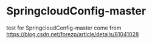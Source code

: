 # SpringcloudConfig-master
test for SpringcloudConfig-master  come from https://blog.csdn.net/forezp/article/details/81041028
